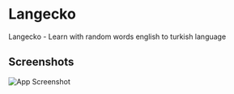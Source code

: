 # Langecko
Langecko - Learn with random words english to turkish language

## Screenshots
![App Screenshot](https://via.placeholder.com/468x300?text=App+Screenshot+Here)
